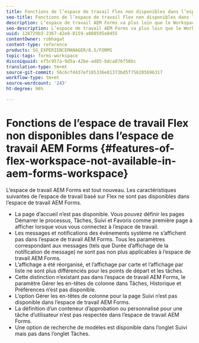 ```yaml
---
title: Fonctions de l’espace de travail Flex non disponibles dans l’espace de travail AEM Forms
seo-title: Fonctions de l’espace de travail Flex non disponibles dans l’espace de travail AEM Forms
description: L’espace de travail AEM Forms va plus loin que le Workspace basé sur Flex. Lisez les informations sur les différences de caractéristiques et de fonctionnalités.
seo-description: L’espace de travail AEM Forms va plus loin que le Workspace basé sur Flex. Lisez les informations sur les différences de caractéristiques et de fonctionnalités.
uuid: 128729b3-2367-42e8-8159-a080595e8455
contentOwner: robhagat
content-type: reference
products: SG_EXPERIENCEMANAGER/6.5/FORMS
topic-tags: forms-workspace
discoiquuid: ef5c957a-9d5a-42be-ad85-bdca876f56bc
translation-type: tm+mt
source-git-commit: 56c6cfd437ef185336e81373bd5f758205b96317
workflow-type: tm+mt
source-wordcount: '243'
ht-degree: 96%

---
```



# Fonctions de l’espace de travail Flex non disponibles dans l’espace de travail AEM Forms  {#features-of-flex-workspace-not-available-in-aem-forms-workspace}

L’espace de travail AEM Forms est tout nouveau. Les caractéristiques suivantes de l’espace de travail basé sur Flex ne sont pas disponibles dans l’espace de travail AEM Forms.

* La page d’accueil n’est pas disponible. Vous pouvez définir les pages Démarrer le processus, Tâches, Suivi et Favoris comme première page à afficher lorsque vous vous connectez à l’espace de travail.
* Les messages et notifications des événements système ne s’affichent pas dans l’espace de travail AEM Forms. Tous les paramètres correspondant aux messages (tels que Durée d’affichage de la notification de message) ne sont pas non plus applicables à l’espace de travail AEM Forms.
* L’affichage a été réorganisé, et l’affichage par carte et l’affichage par liste ne sont plus différenciés pour les points de départ et les tâches.
* Cette distinction n’existant pas dans l’espace de travail AEM Forms, le paramètre Gérer les en-têtes de colonne dans Tâches, Historique et Préférences n’est pas disponible.
* L’option Gérer les en-têtes de colonne pour la page Suivi n’est pas disponible dans l’espace de travail AEM Forms.
* La définition d’un conteneur d’approbation ou personnalisé pour une tâche d’utilisateur n’est pas respectée dans l’espace de travail AEM Forms.
* Une option de recherche de modèles est disponible dans l’onglet Suivi mais pas dans l’onglet Tâches.
